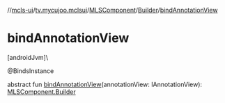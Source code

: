 //[mcls-ui](../../../../index.md)/[tv.mycujoo.mclsui](../../index.md)/[MLSComponent](../index.md)/[Builder](index.md)/[bindAnnotationView](bind-annotation-view.md)

# bindAnnotationView

[androidJvm]\

@BindsInstance

abstract fun [bindAnnotationView](bind-annotation-view.md)(annotationView: IAnnotationView): [MLSComponent.Builder](index.md)
